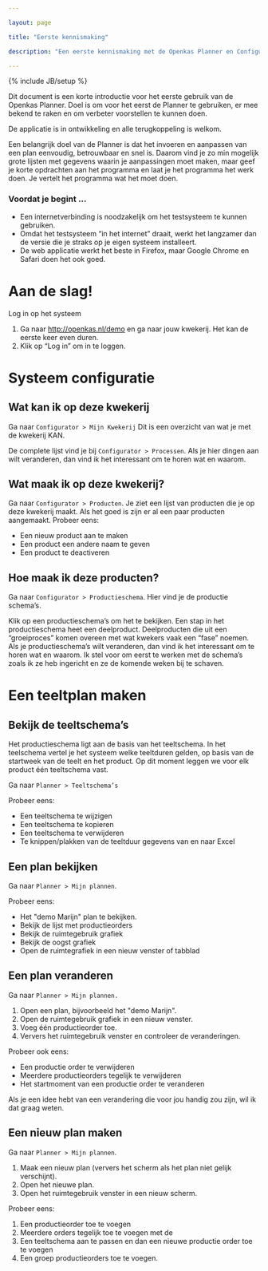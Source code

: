 ```yaml
---

layout: page

title: "Eerste kennismaking"

description: "Een eerste kennismaking met de Openkas Planner en Configurator"

---
```


{% include JB/setup %}

Dit document is een korte introductie voor het eerste gebruik van de Openkas Planner. 
Doel is om voor het eerst de Planner te gebruiken, er mee bekend te raken en om verbeter voorstellen te kunnen doen. 

De applicatie is in ontwikkeling en alle terugkoppeling is welkom.

Een belangrijk doel van de Planner is dat het invoeren en aanpassen van een plan eenvoudig, betrouwbaar en snel is. 
Daarom vind je zo min mogelijk grote lijsten met gegevens waarin je aanpassingen moet maken, 
maar geef je korte opdrachten aan het programma en laat je het programma het werk doen. Je vertelt het programma wat het moet doen.

### Voordat je begint …

 * Een internetverbinding is noodzakelijk om het testsysteem te kunnen gebruiken.
 * Omdat het testsysteem “in het internet” draait, werkt het langzamer 
   dan de versie die je straks op je eigen systeem installeert.
 * De web applicatie werkt het beste in Firefox, maar Google Chrome en Safari doen het ook goed.
 
 
# Aan de slag!

Log in op het systeem

 1. Ga naar http://openkas.nl/demo en ga naar jouw kwekerij. Het kan de eerste keer even duren.
 1. Klik op “Log in” om in te loggen.

# Systeem configuratie 
 
## Wat kan ik op deze kwekerij

Ga naar `Configurator > Mijn Kwekerij`
Dit is een overzicht van wat je met de kwekerij KAN.

De complete lijst vind je bij `Configurator > Processen`.
Als je hier dingen aan wilt veranderen, dan vind ik het interessant om te horen wat en waarom.

## Wat maak ik op deze kwekerij?

Ga naar `Configurator > Producten`. Je ziet een lijst van producten die je op deze kwekerij maakt. 
Als het goed is zijn er al een paar producten aangemaakt. Probeer eens:

 * Een nieuw product aan te maken
 * Een product een andere naam te geven
 * Een product te deactiveren

## Hoe maak ik deze producten?

Ga naar `Configurator > Productieschema`.
Hier vind je de productie schema’s.

Klik op een productieschema’s om het te bekijken.
Een stap in het productieschema heet een deelproduct. 
Deelproducten die uit een “groeiproces” komen overeen met wat kwekers vaak een “fase” noemen.
Als je productieschema’s wilt veranderen, dan vind ik het interessant om te horen wat en waarom. 
Ik stel voor om eerst te werken met de schema’s zoals ik ze heb ingericht en ze de komende weken bij te schaven.

# Een teeltplan maken


## Bekijk de teeltschema’s

Het productieschema ligt aan de basis van het teeltschema. 
In het teelschema vertel je het systeem welke teeltduren gelden, op basis van de startweek van de teelt en het product. 
Op dit moment leggen we voor elk product één teeltschema vast.

Ga naar `Planner > Teeltschema’s`

Probeer eens:

 * Een teeltschema te wijzigen
 * Een teeltschema te kopieren
 * Een teeltschema te verwijderen
 * Te knippen/plakken van de teeltduur gegevens van en naar Excel

 
## Een plan bekijken

Ga naar `Planner > Mijn plannen`.

Probeer eens:

 * Het "demo Marijn" plan te bekijken.
 * Bekijk de lijst met productieorders
 * Bekijk de ruimtegebruik grafiek
 * Bekijk de oogst grafiek
 * Open de ruimtegrafiek in een nieuw venster of tabblad

 
## Een plan veranderen

Ga naar `Planner > Mijn plannen.`

 1. Open een plan, bijvoorbeeld het "demo Marijn". 
 1. Open de ruimtegebruik grafiek in een nieuw venster. 
 1. Voeg één productieorder toe. 
 1. Ververs het ruimtegebruik venster en controleer de veranderingen.

Probeer ook eens:

 * Een productie order te verwijderen
 * Meerdere productieorders tegelijk te verwijderen
 * Het startmoment van een productie order te veranderen

Als je een idee hebt van een verandering die voor jou handig zou zijn, wil ik dat graag weten. 

## Een nieuw plan maken

Ga naar `Planner > Mijn plannen`.

 1. Maak een nieuw plan (ververs het scherm als het plan niet gelijk verschijnt).
 1. Open het nieuwe plan. 
 1. Open het ruimtegebruik venster in een nieuw scherm.
 
Probeer eens:

 1. Een productieorder toe te voegen
 1. Meerdere orders tegelijk toe te voegen met de
 1. Een teeltschema aan te passen en dan een nieuwe productie order toe te voegen
 1. Een groep productieorders toe te voegen.

